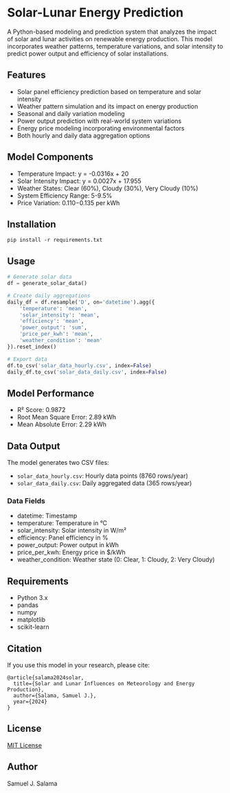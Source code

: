 
# Solar-Lunar Energy Prediction

A Python-based modeling and prediction system that analyzes the impact of solar and lunar activities on renewable energy production. This model incorporates weather patterns, temperature variations, and solar intensity to predict power output and efficiency of solar installations.

## Features
- Solar panel efficiency prediction based on temperature and solar intensity
- Weather pattern simulation and its impact on energy production
- Seasonal and daily variation modeling 
- Power output prediction with real-world system variations
- Energy price modeling incorporating environmental factors
- Both hourly and daily data aggregation options

## Model Components
- Temperature Impact: y = -0.0316x + 20
- Solar Intensity Impact: y = 0.0027x + 17.955
- Weather States: Clear (60%), Cloudy (30%), Very Cloudy (10%)
- System Efficiency Range: 5-9.5%
- Price Variation: $0.110-$0.135 per kWh

## Installation

```
pip install -r requirements.txt
```

## Usage

```python
# Generate solar data
df = generate_solar_data()

# Create daily aggregations
daily_df = df.resample('D', on='datetime').agg({
    'temperature': 'mean',
    'solar_intensity': 'mean',
    'efficiency': 'mean',
    'power_output': 'sum',
    'price_per_kwh': 'mean',
    'weather_condition': 'mean'
}).reset_index()

# Export data
df.to_csv('solar_data_hourly.csv', index=False)
daily_df.to_csv('solar_data_daily.csv', index=False)
```

## Model Performance
- R² Score: 0.9872
- Root Mean Square Error: 2.89 kWh
- Mean Absolute Error: 2.29 kWh

## Data Output
The model generates two CSV files:
- `solar_data_hourly.csv`: Hourly data points (8760 rows/year)
- `solar_data_daily.csv`: Daily aggregated data (365 rows/year)

### Data Fields
- datetime: Timestamp
- temperature: Temperature in °C
- solar_intensity: Solar intensity in W/m²
- efficiency: Panel efficiency in %
- power_output: Power output in kWh
- price_per_kwh: Energy price in $/kWh
- weather_condition: Weather state (0: Clear, 1: Cloudy, 2: Very Cloudy)

## Requirements
- Python 3.x
- pandas
- numpy
- matplotlib
- scikit-learn

## Citation
If you use this model in your research, please cite:
```
@article{salama2024solar,
  title={Solar and Lunar Influences on Meteorology and Energy Production},
  author={Salama, Samuel J.},
  year={2024}
}
```
## License
[MIT License](LICENSE)

## Author
Samuel J. Salama
